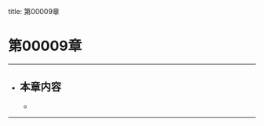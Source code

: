 title: 第00009章
# 第00009章
-------------------------------------------------
- 本章内容
    - 
    - 
-------------------------------------------------
